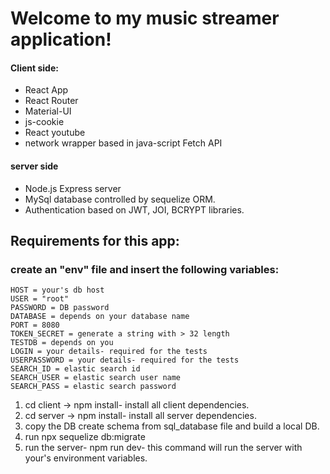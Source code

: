 # Welcome to my music streamer application!



#### Client side:
* React App
* React Router
* Material-UI
* js-cookie
* React youtube
* network wrapper based in java-script Fetch API

#### server side
* Node.js Express server
* MySql database controlled by sequelize ORM. 
* Authentication based on JWT, JOI, BCRYPT libraries.


## Requirements for this app: 


### create an "env" file and insert the following variables: 
    HOST = your's db host
    USER = "root"
    PASSWORD = DB password
    DATABASE = depends on your database name
    PORT = 8080
    TOKEN_SECRET = generate a string with > 32 length
    TESTDB = depends on you
    LOGIN = your details- required for the tests
    USERPASSWORD = your details- required for the tests
    SEARCH_ID = elastic search id
    SEARCH_USER = elastic search user name
    SEARCH_PASS = elastic search password 

1. cd client -> npm install- install all client dependencies.
2. cd server -> npm install- install all server dependencies.
3. copy the DB create schema from sql_database file and build a local DB.
4. run npx sequelize db:migrate
5. run the server- npm run dev- this command will run the server with your's environment variables.




